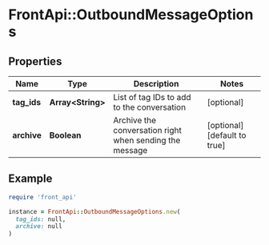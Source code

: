 # FrontApi::OutboundMessageOptions

## Properties

| Name | Type | Description | Notes |
| ---- | ---- | ----------- | ----- |
| **tag_ids** | **Array&lt;String&gt;** | List of tag IDs to add to the conversation | [optional] |
| **archive** | **Boolean** | Archive the conversation right when sending the message | [optional][default to true] |

## Example

```ruby
require 'front_api'

instance = FrontApi::OutboundMessageOptions.new(
  tag_ids: null,
  archive: null
)
```

